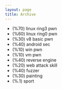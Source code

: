 ```yaml
---
layout: page
title: Archive
---
```


- (%70) linux ring3 pwn
- (%60) linux ring0 pwn
- (%30) v8 basic pwn
- (%40) android sec
- (%10) win pwn
- (%10) vm pwn
- (%40) reverse engine
- (%20) web attack skill
- (%40) fuzzer
- (%30) painting
- (%.1) sport




